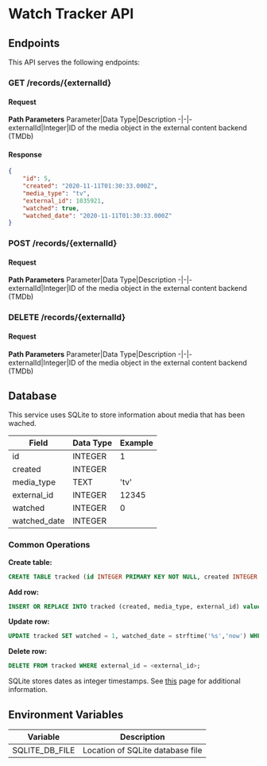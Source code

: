 # Watch Tracker API

## Endpoints

This API serves the following endpoints:

### GET /records/{externalId}

#### Request

**Path Parameters**
Parameter|Data Type|Description
-|-|-
externalId|Integer|ID of the media object in the external content backend (TMDb)

#### Response

```json
{
    "id": 5,
    "created": "2020-11-11T01:30:33.000Z",
    "media_type": "tv",
    "external_id": 1035921,
    "watched": true,
    "watched_date": "2020-11-11T01:30:33.000Z"
}
```

### POST /records/{externalId}

#### Request

**Path Parameters**
Parameter|Data Type|Description
-|-|-
externalId|Integer|ID of the media object in the external content backend (TMDb)

### DELETE /records/{externalId}

#### Request

**Path Parameters**
Parameter|Data Type|Description
-|-|-
externalId|Integer|ID of the media object in the external content backend (TMDb)


## Database

This service uses SQLite to store information about media that has been wached.

Field|Data Type|Example
-|-|-
id|INTEGER|1
created|INTEGER|
media_type|TEXT|'tv'
external_id|INTEGER|12345
watched|INTEGER|0
watched_date|INTEGER|

### Common Operations

**Create table:**
```sql
CREATE TABLE tracked (id INTEGER PRIMARY KEY NOT NULL, created INTEGER NOT NULL, media_type TEXT NOT NULL, external_id INTEGER UNIQUE NOT NULL, watched INTEGER NOT NULL DEFAULT 0, watched_date INTEGER);
```

**Add row:**
```sql
INSERT OR REPLACE INTO tracked (created, media_type, external_id) values (strftime('%s','now'), '<media_type>', <external_id>);
```

**Update row:**
```sql
UPDATE tracked SET watched = 1, watched_date = strftime('%s','now') WHERE external_id = <external_id>;
```

**Delete row:**
```sql
DELETE FROM tracked WHERE external_id = <external_id>;
```

SQLite stores dates as integer timestamps. See [this](https://www.sqlitetutorial.net/sqlite-date/) page for additional information.

## Environment Variables

Variable|Description
-|-
SQLITE_DB_FILE|Location of SQLite database file
